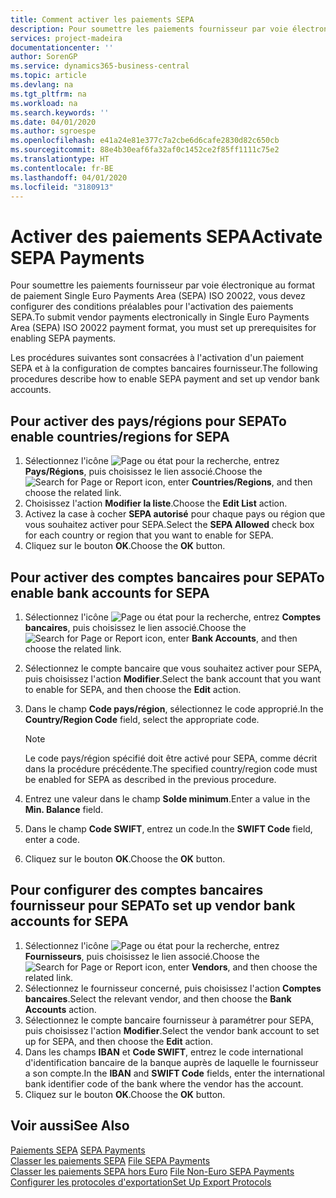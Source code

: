 ```yaml
---
title: Comment activer les paiements SEPA
description: Pour soumettre les paiements fournisseur par voie électronique au format de paiement Single Euro Payments Area (SEPA) ISO 20022, vous devez configurer des conditions préalables pour l'activation des paiements SEPA.
services: project-madeira
documentationcenter: ''
author: SorenGP
ms.service: dynamics365-business-central
ms.topic: article
ms.devlang: na
ms.tgt_pltfrm: na
ms.workload: na
ms.search.keywords: ''
ms.date: 04/01/2020
ms.author: sgroespe
ms.openlocfilehash: e41a24e81e377c7a2cbe6d6cafe2830d82c650cb
ms.sourcegitcommit: 88e4b30eaf6fa32af0c1452ce2f85ff1111c75e2
ms.translationtype: HT
ms.contentlocale: fr-BE
ms.lasthandoff: 04/01/2020
ms.locfileid: "3180913"
---
```

# <a name="activate-sepa-payments"></a><span data-ttu-id="5c472-103">Activer des paiements SEPA</span><span class="sxs-lookup"><span data-stu-id="5c472-103">Activate SEPA Payments</span></span>
<span data-ttu-id="5c472-104">Pour soumettre les paiements fournisseur par voie électronique au format de paiement Single Euro Payments Area (SEPA) ISO 20022, vous devez configurer des conditions préalables pour l'activation des paiements SEPA.</span><span class="sxs-lookup"><span data-stu-id="5c472-104">To submit vendor payments electronically in Single Euro Payments Area (SEPA) ISO 20022 payment format, you must set up prerequisites for enabling SEPA payments.</span></span>  

<span data-ttu-id="5c472-105">Les procédures suivantes sont consacrées à l'activation d'un paiement SEPA et à la configuration de comptes bancaires fournisseur.</span><span class="sxs-lookup"><span data-stu-id="5c472-105">The following procedures describe how to enable SEPA payment and set up vendor bank accounts.</span></span>  

## <a name="to-enable-countriesregions-for-sepa"></a><span data-ttu-id="5c472-106">Pour activer des pays/régions pour SEPA</span><span class="sxs-lookup"><span data-stu-id="5c472-106">To enable countries/regions for SEPA</span></span>  

1.  <span data-ttu-id="5c472-107">Sélectionnez l'icône ![Page ou état pour la recherche](../../media/ui-search/search_small.png "Icône Page ou état pour la recherche"), entrez **Pays/Régions**, puis choisissez le lien associé.</span><span class="sxs-lookup"><span data-stu-id="5c472-107">Choose the ![Search for Page or Report](../../media/ui-search/search_small.png "Search for Page or Report icon") icon, enter **Countries/Regions**, and then choose the related link.</span></span>  
2.  <span data-ttu-id="5c472-108">Choisissez l'action **Modifier la liste**.</span><span class="sxs-lookup"><span data-stu-id="5c472-108">Choose the **Edit List** action.</span></span>  
3.  <span data-ttu-id="5c472-109">Activez la case à cocher **SEPA autorisé** pour chaque pays ou région que vous souhaitez activer pour SEPA.</span><span class="sxs-lookup"><span data-stu-id="5c472-109">Select the **SEPA Allowed** check box for each country or region that you want to enable for SEPA.</span></span>  
4.  <span data-ttu-id="5c472-110">Cliquez sur le bouton **OK**.</span><span class="sxs-lookup"><span data-stu-id="5c472-110">Choose the **OK** button.</span></span>  

## <a name="to-enable-bank-accounts-for-sepa"></a><span data-ttu-id="5c472-111">Pour activer des comptes bancaires pour SEPA</span><span class="sxs-lookup"><span data-stu-id="5c472-111">To enable bank accounts for SEPA</span></span>  

1.  <span data-ttu-id="5c472-112">Sélectionnez l'icône ![Page ou état pour la recherche](../../media/ui-search/search_small.png "Icône Page ou état pour la recherche"), entrez **Comptes bancaires**, puis choisissez le lien associé.</span><span class="sxs-lookup"><span data-stu-id="5c472-112">Choose the ![Search for Page or Report](../../media/ui-search/search_small.png "Search for Page or Report icon") icon, enter **Bank Accounts**, and then choose the related link.</span></span>  
2.  <span data-ttu-id="5c472-113">Sélectionnez le compte bancaire que vous souhaitez activer pour SEPA, puis choisissez l'action **Modifier**.</span><span class="sxs-lookup"><span data-stu-id="5c472-113">Select the bank account that you want to enable for SEPA, and then choose the **Edit** action.</span></span>  
3.  <span data-ttu-id="5c472-114">Dans le champ **Code pays/région**, sélectionnez le code approprié.</span><span class="sxs-lookup"><span data-stu-id="5c472-114">In the **Country/Region Code** field, select the appropriate code.</span></span>  

    > [!NOTE]  
    >  <span data-ttu-id="5c472-115">Le code pays/région spécifié doit être activé pour SEPA, comme décrit dans la procédure précédente.</span><span class="sxs-lookup"><span data-stu-id="5c472-115">The specified country/region code must be enabled for SEPA as described in the previous procedure.</span></span>  

4.  <span data-ttu-id="5c472-116">Entrez une valeur dans le champ **Solde minimum**.</span><span class="sxs-lookup"><span data-stu-id="5c472-116">Enter a value in the **Min. Balance** field.</span></span>  
5.  <span data-ttu-id="5c472-117">Dans le champ **Code SWIFT**, entrez un code.</span><span class="sxs-lookup"><span data-stu-id="5c472-117">In the **SWIFT Code** field, enter a code.</span></span>  
6.  <span data-ttu-id="5c472-118">Cliquez sur le bouton **OK**.</span><span class="sxs-lookup"><span data-stu-id="5c472-118">Choose the **OK** button.</span></span>  

## <a name="to-set-up-vendor-bank-accounts-for-sepa"></a><span data-ttu-id="5c472-119">Pour configurer des comptes bancaires fournisseur pour SEPA</span><span class="sxs-lookup"><span data-stu-id="5c472-119">To set up vendor bank accounts for SEPA</span></span>  

1.  <span data-ttu-id="5c472-120">Sélectionnez l'icône ![Page ou état pour la recherche](../../media/ui-search/search_small.png "Icône Page ou état pour la recherche"), entrez **Fournisseurs**, puis choisissez le lien associé.</span><span class="sxs-lookup"><span data-stu-id="5c472-120">Choose the ![Search for Page or Report](../../media/ui-search/search_small.png "Search for Page or Report icon") icon, enter **Vendors**, and then choose the related link.</span></span>  
2.  <span data-ttu-id="5c472-121">Sélectionnez le fournisseur concerné, puis choisissez l'action **Comptes bancaires**.</span><span class="sxs-lookup"><span data-stu-id="5c472-121">Select the relevant vendor, and then choose the **Bank Accounts** action.</span></span>  
3.  <span data-ttu-id="5c472-122">Sélectionnez le compte bancaire fournisseur à paramétrer pour SEPA, puis choisissez l'action **Modifier**.</span><span class="sxs-lookup"><span data-stu-id="5c472-122">Select the vendor bank account to set up for SEPA, and then choose the **Edit** action.</span></span>  
4.  <span data-ttu-id="5c472-123">Dans les champs **IBAN** et **Code SWIFT**, entrez le code international d'identification bancaire de la banque auprès de laquelle le fournisseur a son compte.</span><span class="sxs-lookup"><span data-stu-id="5c472-123">In the **IBAN** and **SWIFT Code** fields, enter the international bank identifier code of the bank where the vendor has the account.</span></span>  
5.  <span data-ttu-id="5c472-124">Cliquez sur le bouton **OK**.</span><span class="sxs-lookup"><span data-stu-id="5c472-124">Choose the **OK** button.</span></span>  

## <a name="see-also"></a><span data-ttu-id="5c472-125">Voir aussi</span><span class="sxs-lookup"><span data-stu-id="5c472-125">See Also</span></span>  
 <span data-ttu-id="5c472-126">[Paiements SEPA](sepa-payments.md) </span><span class="sxs-lookup"><span data-stu-id="5c472-126">[SEPA Payments](sepa-payments.md) </span></span>  
 <span data-ttu-id="5c472-127">[Classer les paiements SEPA](how-to-file-sepa-payments.md) </span><span class="sxs-lookup"><span data-stu-id="5c472-127">[File SEPA Payments](how-to-file-sepa-payments.md) </span></span>  
 <span data-ttu-id="5c472-128">[Classer les paiements SEPA hors Euro](how-to-file-non-euro-sepa-payments.md) </span><span class="sxs-lookup"><span data-stu-id="5c472-128">[File Non-Euro SEPA Payments](how-to-file-non-euro-sepa-payments.md) </span></span>  
 [<span data-ttu-id="5c472-129">Configurer les protocoles d'exportation</span><span class="sxs-lookup"><span data-stu-id="5c472-129">Set Up Export Protocols</span></span>](how-to-set-up-export-protocols.md)
